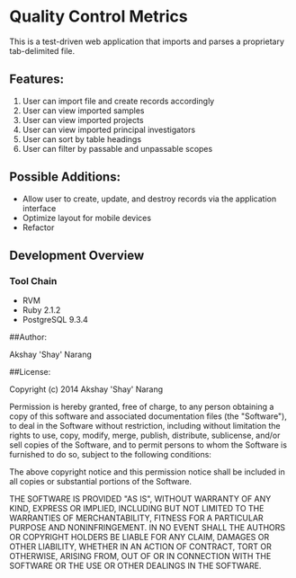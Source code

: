 # Quality Control Metrics
This is a test-driven web application that imports and parses a proprietary tab-delimited file.

## Features:
<ol>
<li> User can import file and create records accordingly </li>
<li> User can view imported samples </li>
<li> User can view imported projects </li>
<li> User can view imported principal investigators </li>
<li> User can sort by table headings </li>
<li> User can filter by passable and unpassable scopes </li>
</ol>

## Possible Additions:
<ul>
<li> Allow user to create, update, and destroy records via the application interface </li>
<li> Optimize layout for mobile devices </li>
<li> Refactor </li>
</ul>

## Development Overview

### Tool Chain
  * RVM
  * Ruby 2.1.2
  * PostgreSQL 9.3.4

##Author:

Akshay 'Shay' Narang

##License:

Copyright (c) 2014 Akshay 'Shay' Narang

Permission is hereby granted, free of charge, to any person obtaining a copy
of this software and associated documentation files (the "Software"), to deal
in the Software without restriction, including without limitation the rights
to use, copy, modify, merge, publish, distribute, sublicense, and/or sell
copies of the Software, and to permit persons to whom the Software is
furnished to do so, subject to the following conditions:

The above copyright notice and this permission notice shall be included in
all copies or substantial portions of the Software.

THE SOFTWARE IS PROVIDED "AS IS", WITHOUT WARRANTY OF ANY KIND, EXPRESS OR
IMPLIED, INCLUDING BUT NOT LIMITED TO THE WARRANTIES OF MERCHANTABILITY,
FITNESS FOR A PARTICULAR PURPOSE AND NONINFRINGEMENT. IN NO EVENT SHALL THE
AUTHORS OR COPYRIGHT HOLDERS BE LIABLE FOR ANY CLAIM, DAMAGES OR OTHER
LIABILITY, WHETHER IN AN ACTION OF CONTRACT, TORT OR OTHERWISE, ARISING FROM,
OUT OF OR IN CONNECTION WITH THE SOFTWARE OR THE USE OR OTHER DEALINGS IN
THE SOFTWARE.
